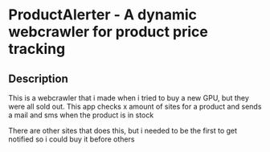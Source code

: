 # ProductAlerter - A dynamic webcrawler for product price tracking

## Description
This is a webcrawler that i made when i tried to buy a new GPU, but they were all sold out.
This app checks x amount of sites for a product and sends a mail and sms when the product is in stock

There are other sites that does this, but i needed to be the first to get notified so i could buy it before others